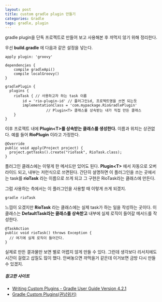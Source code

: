 ```yaml
---
layout: post
title: custom gradle plugin 만들기
categories: Gradle
tags: gradle, plugin
---
```


gradle plugin을 단독 프로젝트로 만들어 보고 사용해본 후 까먹지 않기 위해 정리한다.

우선 **build.gradle** 에 다음과 같은 설정을 넣는다.

    apply plugin: 'groovy'

    dependencies {
        compile gradleApi()
        compile localGroovy()
    }

    gradlePlugin {
      plugins {
        rioTask { // 사용하고자 하는 task 이름
            id = 'rio-plugin-id' // 플러그인id, 프로젝트명을 쓰면 되는듯
            implementationClass = 'com.mypackage.RioGradlePlugin'
                       // Plugin<T> 클래스를 상속받는 내가 직접 만든 클래스
        }
    }


이후 프로젝트 내에 **Plugin&lt;T&gt;를 상속받는 클래스를 생성한다.** 이름과 위치는 상관없다. 예를 들어 **RioPlugin** 이라고 가정한다.

    @Override
    public void apply(Project project) {
      project.getTasks().create("rioTask", RioTask.class);
    }

플러그인 클래스에는 이렇게 한 메서드만 있어도 된다. **Plugin&lt;T&gt;** 에서 자동으로 오버라이드 되고, 내부는 저런식으로 쓰면된다. 간단히 설명하면 이 플러그인을 쓰는 곳에서는 task를 **rioTask** 라는 이름으로 쓰게 되고 그 구현은 RioTask라는 클래스에 만든다.

그럼 사용하는 측에서는 이 플러그인을 사용할 때 이렇게 쓰게 되겠지.

    gradle rioTask

느낌이 오겠지만 **RioTask** 라는 클래스에는 실제 task가 하는 일을 작성하는 곳이다. 이 클래스는 **DefaultTask라는 클래스를 상속받고** 내부에 실제 로직이 들어갈 메서드를 작성한다.

    @TaskAction
    public void rioTask() throws Exception {
      // 여기에 실제 로직이 들어간다.
    }

실제로 만든 결과물만 보면 별로 어렵지 않게 만들 수 있다. 그런데 생각보다 리서치에도 시간이 걸렸고 삽질도 많이 했다. 안써놓으면 까먹을거 같은데 이거보면 금방 다시 만들수 있겠지.


##### 참고한 사이트

- [Writing Custom Plugins - Gradle User Guide Version 4.2.1](https://docs.gradle.org/current/userguide/custom_plugins.html)
- [Gradle Custom Plugins(권남위키)](http://kwonnam.pe.kr/wiki/gradle/customplugins)
